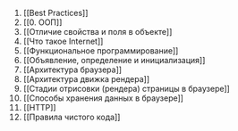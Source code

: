 1. [[Best Practices]]
2. [[0. ООП]]
3. [[Отличие свойства и поля в объекте]]
4. [[Что такое Internet]]
5. [[Функциональное программирование]]
6. [[Объявление, определение и инициализация]]
7. [[Архитектура браузера]]
8. [[Архитектура движка рендера]]
9. [[Стадии отрисовки (рендера) страницы в браузере]]
10. [[Способы хранения данных в браузере]]
11. [[HTTP]]
12. [[Правила чистого кода]]
